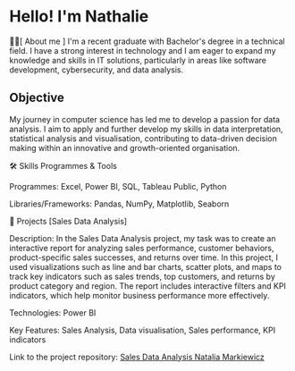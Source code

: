 # Hello! I'm Nathalie



🧑‍💻[ About me ]
I'm a recent graduate with Bachelor's degree in a technical field. I have a strong interest in technology and I am eager to expand my knowledge and skills in IT solutions, particularly in areas like software development, cybersecurity, and data analysis.


## Objective
My journey in computer science has led me to develop a passion for data analysis. I aim to apply and further develop my skills in data interpretation, statistical analysis and visualisation, contributing to data-driven decision making within an innovative and growth-oriented organisation.

🛠️ Skills
Programmes & Tools

Programmes: Excel, Power BI, SQL, Tableau Public, Python

Libraries/Frameworks: Pandas, NumPy, Matplotlib, Seaborn

📂 Projects
[Sales Data Analysis]

Description: In the Sales Data Analysis project, my task was to create an interactive report for analyzing sales performance, customer behaviors, product-specific sales successes, and returns over time. In this project, I used visualizations such as line and bar charts, scatter plots, and maps to track key indicators such as sales trends, top customers, and returns by product category and region. The report includes interactive filters and KPI indicators, which help monitor business performance more effectively.

Technologies: Power BI

Key Features: Sales Analysis, Data visualisation, Sales performance, KPI indicators


Link to the project repository: [Sales Data Analysis Natalia Markiewicz](https://github.com/Nathalie246/Nathalie246/blob/main/Sales%20Data%20Analysis%20Natalia%20Markiewicz.pdf)



